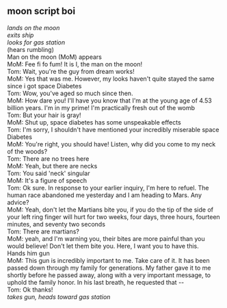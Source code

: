 ## moon script boi
*lands on the moon*\
*exits ship*\
*looks for gas station*\
(hears rumbling)\
Man on the moon (MoM) appears\
MoM: Fee fi fo fum! It is I, the man on the moon!\
Tom: Wait, you're the guy from dream works!\
MoM: Yes that was me. However, my looks haven't quite stayed the same since i got space Diabetes\
Tom: Wow, you've aged so much since then.\
MoM: How dare you! I'll have you know that I'm at the young age of 4.53 billion years. I'm in my prime! I'm practically fresh out of the womb\
Tom: But your hair is gray!\
MoM: Shut up, space diabetes has some unspeakable effects\
Tom: I'm sorry, I shouldn't have mentioned your incredibly miserable space Diabetes\
MoM: You're right, you should have! Listen, why did you come to my neck of the woods?\
Tom: There are no trees here\
MoM: Yeah, but there are necks\
Tom: You said 'neck' singular\
MoM: It's a figure of speech\
Tom: Ok sure. In response to your earlier inquiry, I'm here to refuel. The human race abandoned me yesterday and I am heading to Mars. Any advice?\
MoM: Yeah, don't let the Martians bite you, if you do the tip of the side of your left ring finger will hurt for two weeks, four days, three hours, fourteen minutes, and seventy two seconds\
Tom: There are martians?\
MoM: yeah, and I'm warning you, their bites are more painful than you would believe! Don't let them bite you. Here, I want you to have this.\
Hands him gun\
MoM: This gun is incredibly important to me. Take care of it. It has been passed down through my family for generations. My father gave it to me shortly before he passed away, along with a very important message, to uphold the family honor. In his last breath, he requested that --\
Tom: Ok thanks!\
*takes gun, heads toward gas station*
